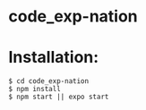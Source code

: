 # code_exp-nation

# Installation:
```
$ cd code_exp-nation
$ npm install
$ npm start || expo start
```
